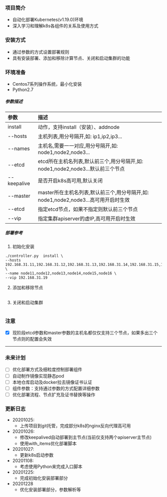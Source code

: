 ### 项目简介
* 自动化部署Kubernetes(v1.19.0)环境
* 深入学习和理解k8s各组件的关系及使用方式

### 安装方式
* 通过参数的方式设置部署规则
* 具有安装部署、添加和移除计算节点、关闭和启动集群的功能

### 环境准备
* Centos7系列操作系统，最小化安装
* Python2.7
 
##### 参数描述
| 参数 | 描述| 
| :--  | :--- |
|install | 动作，支持install（安装）、addnode|renode（添加和移除节点）stop|start（关闭和启动节点）|
|--hosts | 主机列表,用分号隔开,如: ip1,ip2,ip3...|
|--names | 主机名,需要一一对应,用分号隔开,如: node1,node2,node3...|
|--etcd | etcd所在主机名列表,默认前三个,用分号隔开,如: node1,node2,node3...默认前三个节点|
|--keepalive | 是否开启k8s高可用,默认关闭|
|--master | master所在主机名列表,默认前三个,用分号隔开,如: node1,node2,node3...高可用开启时生效|
|--etcd | 指定etcd节点，如果不指定则默认前三个节点|
|--vip | 指定集群apiserver的虚IP,高可用开启时生效|

##### 部署参考
1. 初始化安装
```
./controller.py  install \
--hosts 192.168.31.11,192.168.31.12,192.168.31.13,192.168.31.14,192.168.31.15,192.168.31.16 \
--name node11,node12,node13,node14,node15,node16 \
--vip 192.168.31.19
```

2. 添加和移除节点
```
```
3. 关闭和启动集群
```
```

### 注意
- [x] 现阶段etcd参数和master参数的主机名都仅仅支持三个节点，如果多出三个节点则的配置会失效
---
### 未来计划
- [ ] 优化部署方式及细粒度控制部署组件
- [ ] 自动制作镜像实现静态pod
- [ ] 本地仓库启动及docker拉去镜像证书认证
- [ ] 组件参数：支持通过参数的方式配置详细参数
- [ ] 优化部署流程、节点扩充及证书替换等操作

### 更新日志
- 20201025: 
  - 上传项目到git托管，完成部分k8s的nginx反向代理高可用
- 20201026: 
  - 修改keepalived自动部署到主节点(当前仅支持两个apiserver主节点)<br>
  - 使用with_items优化部署脚本
- 20201027: 
  - 更新k8s启动参数
- 20201108:
  - 考虑使用Python来完成入口脚本
- 20201225:
  - 完成初始化安装部署部分
- 20201228
  - 优化安装部署部分，参数解析等
